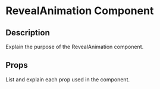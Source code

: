 # RevealAnimation Component

## Description
Explain the purpose of the RevealAnimation component.

## Props
List and explain each prop used in the component.